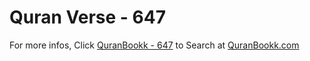 # Quran Verse - 647 

For more infos, Click [QuranBookk - 647](https://www.quranbookk.com/quran/search?q=647) to Search at [QuranBookk.com](http://quranbookk.com/)
